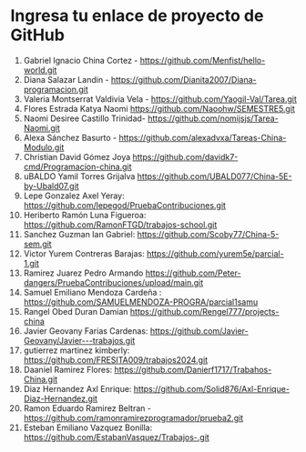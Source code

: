 # Ingresa tu enlace de proyecto de GitHub

1. Gabriel Ignacio China Cortez - https://github.com/Menfist/hello-world.git
2. Diana Salazar Landin - https://github.com/Dianita2007/Diana-programacion.git
3. Valeria Montserrat Valdivia Vela - https://github.com/Yaogil-Val/Tarea.git
4. Flores Estrada Katya Naomi https://github.com/Naoohw/SEMESTRE5.git
5. Naomi Desiree Castillo Trinidad- https://github.com/nomijsjs/Tarea-Naomi.git
6. Alexa Sánchez Basurto - https://github.com/alexadvxa/Tareas-China-Modulo.git
7. Christian David Gómez Joya https://github.com/davidk7-cmd/Programacion-china.git
8. uBALDO Yamil Torres Grijalva https://github.com/UBALD077/China-5E-by-Ubald07.git
9. Lepe Gonzalez Axel Yeray: https://github.com/lepegod/PruebaContribuciones.git
10. Heriberto Ramón Luna Figueroa: https://github.com/RamonFTGD/trabajos-school.git
11. Sanchez Guzman Ian Gabriel: https://github.com/Scoby77/China-5-sem.git
12. Victor Yurem Contreras Barajas: https://github.com/yurem5e/parcial-1.git
13. Ramirez Juarez Pedro Armando https://github.com/Peter-dangers/PruebaContribuciones/upload/main.git
14. Samuel Emiliano Mendoza Cardeña : https://github.com/SAMUELMENDOZA-PROGRA/parcial1samu
15. Rangel Obed Duran Damian https://github.com/Rengel777/projects-china
16. Javier Geovany Farias Cardenas: https://github.com/Javier-Geovany/Javier---trabajos.git
17. gutierrez martinez kimberly: https://github.com/FRESITA009/trabajos2024.git
18. Daaniel Ramirez Flores: https://github.com/Danierf1717/Trabahos-China.git
19. Diaz Hernandez Axl Enrique: https://github.com/Solid876/Axl-Enrique-Diaz-Hernandez.git
20. Ramon Eduardo Ramirez Beltran - https://github.com/ramonramirezprogramador/prueba2.git
21. Esteban Emiliano Vazquez Bonilla: https://github.com/EstabanVasquez/Trabajos-.git
